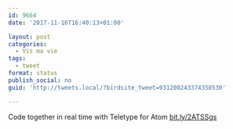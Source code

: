 ```yaml
---
id: 9664
date: '2017-11-16T16:40:13+01:00'

layout: post
categories:
  - Vis ma vie
tags:
  - tweet
format: status
publish_social: no
guid: 'http://tweets.local/?birdsite_tweet=931200243374358530'

---
```


Code together in real time with Teletype for Atom [bit.ly/2ATSSgs](http://bit.ly/2ATSSgs)